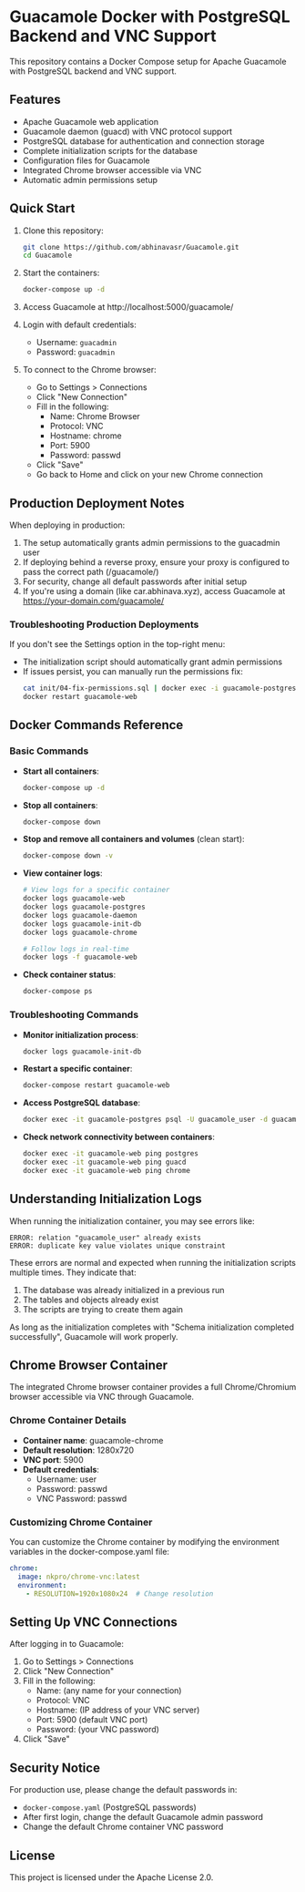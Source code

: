 # Guacamole Docker with PostgreSQL Backend and VNC Support

This repository contains a Docker Compose setup for Apache Guacamole with PostgreSQL backend and VNC support.

## Features

- Apache Guacamole web application
- Guacamole daemon (guacd) with VNC protocol support
- PostgreSQL database for authentication and connection storage
- Complete initialization scripts for the database
- Configuration files for Guacamole
- Integrated Chrome browser accessible via VNC
- Automatic admin permissions setup

## Quick Start

1. Clone this repository:
   ```bash
   git clone https://github.com/abhinavasr/Guacamole.git
   cd Guacamole
   ```

2. Start the containers:
   ```bash
   docker-compose up -d
   ```

3. Access Guacamole at http://localhost:5000/guacamole/

4. Login with default credentials:
   - Username: `guacadmin`
   - Password: `guacadmin`

5. To connect to the Chrome browser:
   - Go to Settings > Connections
   - Click "New Connection"
   - Fill in the following:
     - Name: Chrome Browser
     - Protocol: VNC
     - Hostname: chrome
     - Port: 5900
     - Password: passwd
   - Click "Save"
   - Go back to Home and click on your new Chrome connection

## Production Deployment Notes

When deploying in production:

1. The setup automatically grants admin permissions to the guacadmin user
2. If deploying behind a reverse proxy, ensure your proxy is configured to pass the correct path (/guacamole/)
3. For security, change all default passwords after initial setup
4. If you're using a domain (like car.abhinava.xyz), access Guacamole at https://your-domain.com/guacamole/

### Troubleshooting Production Deployments

If you don't see the Settings option in the top-right menu:
- The initialization script should automatically grant admin permissions
- If issues persist, you can manually run the permissions fix:
  ```bash
  cat init/04-fix-permissions.sql | docker exec -i guacamole-postgres psql -U guacamole_user -d guacamole_db
  docker restart guacamole-web
  ```

## Docker Commands Reference

### Basic Commands

- **Start all containers**:
  ```bash
  docker-compose up -d
  ```

- **Stop all containers**:
  ```bash
  docker-compose down
  ```

- **Stop and remove all containers and volumes** (clean start):
  ```bash
  docker-compose down -v
  ```

- **View container logs**:
  ```bash
  # View logs for a specific container
  docker logs guacamole-web
  docker logs guacamole-postgres
  docker logs guacamole-daemon
  docker logs guacamole-init-db
  docker logs guacamole-chrome
  
  # Follow logs in real-time
  docker logs -f guacamole-web
  ```

- **Check container status**:
  ```bash
  docker-compose ps
  ```

### Troubleshooting Commands

- **Monitor initialization process**:
  ```bash
  docker logs guacamole-init-db
  ```
  
- **Restart a specific container**:
  ```bash
  docker-compose restart guacamole-web
  ```

- **Access PostgreSQL database**:
  ```bash
  docker exec -it guacamole-postgres psql -U guacamole_user -d guacamole_db
  ```

- **Check network connectivity between containers**:
  ```bash
  docker exec -it guacamole-web ping postgres
  docker exec -it guacamole-web ping guacd
  docker exec -it guacamole-web ping chrome
  ```

## Understanding Initialization Logs

When running the initialization container, you may see errors like:
```
ERROR: relation "guacamole_user" already exists
ERROR: duplicate key value violates unique constraint
```

These errors are normal and expected when running the initialization scripts multiple times. They indicate that:
1. The database was already initialized in a previous run
2. The tables and objects already exist
3. The scripts are trying to create them again

As long as the initialization completes with "Schema initialization completed successfully", Guacamole will work properly.

## Chrome Browser Container

The integrated Chrome browser container provides a full Chrome/Chromium browser accessible via VNC through Guacamole.

### Chrome Container Details

- **Container name**: guacamole-chrome
- **Default resolution**: 1280x720
- **VNC port**: 5900
- **Default credentials**:
  - Username: user
  - Password: passwd
  - VNC Password: passwd

### Customizing Chrome Container

You can customize the Chrome container by modifying the environment variables in the docker-compose.yaml file:

```yaml
chrome:
  image: nkpro/chrome-vnc:latest
  environment:
    - RESOLUTION=1920x1080x24  # Change resolution
```

## Setting Up VNC Connections

After logging in to Guacamole:

1. Go to Settings > Connections
2. Click "New Connection"
3. Fill in the following:
   - Name: (any name for your connection)
   - Protocol: VNC
   - Hostname: (IP address of your VNC server)
   - Port: 5900 (default VNC port)
   - Password: (your VNC password)
4. Click "Save"

## Security Notice

For production use, please change the default passwords in:
- `docker-compose.yaml` (PostgreSQL passwords)
- After first login, change the default Guacamole admin password
- Change the default Chrome container VNC password

## License

This project is licensed under the Apache License 2.0.
